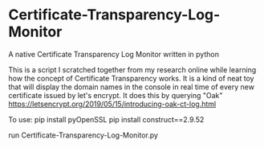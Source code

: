 # Certificate-Transparency-Log-Monitor
A native Certificate Transparency Log Monitor written in python

This is a script I scratched together from my research online while learning how the concept of Certificate Transparency works.
It is a kind of neat toy that will display the domain names in the console in real time of every new certificate issued by let's encrypt.
It does this by querying "Oak" https://letsencrypt.org/2019/05/15/introducing-oak-ct-log.html

To use:
pip install pyOpenSSL
pip install construct==2.9.52

run Certificate-Transparency-Log-Monitor.py
